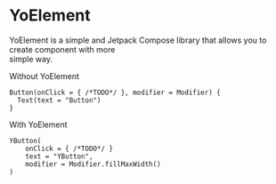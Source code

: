 # YoElement

YoElement is a simple and Jetpack Compose library that allows you to create component with more  
simple way.

Without YoElement

    Button(onClick = { /*TODO*/ }, modifier = Modifier) {  
	  Text(text = "Button")  
	}
With YoElement

    YButton( 
	    onClick = { /*TODO*/ } 
	    text = "YButton",  
	    modifier = Modifier.fillMaxWidth()
    )
